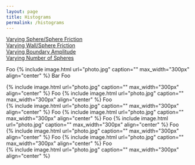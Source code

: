 ```yaml
---
layout: page
title: Histograms
permalink: /histograms
---
```



<a href="www.johnpaulryan.com/histograms#mu">Varying Sphere/Sphere Friction </a>
</br>
<a href="www.johnpaulryan.com/histograms#wmu">Varying Wall/Sphere Friction </a>
</br>
<a href="www.johnpaulryan.com/histograms#amp">Varying Boundary Amplitude</a>
</br>
<a href="www.johnpaulryan.com/histograms#N">Varying Number of Spheres </a>
</br>

Foo
{% include image.html url="photo.jpg" caption="" max_width="300px" align="center" %}
Bar
Foo
<div id="mu"></div>
{% include image.html url="photo.jpg" caption="" max_width="300px" align="center" %}
Foo
{% include image.html url="photo.jpg" caption="" max_width="300px" align="center" %}
Foo
<div id="wmu"></div>
{% include image.html url="photo.jpg" caption="" max_width="300px" align="center" %}
Foo
{% include image.html url="photo.jpg" caption="" max_width="300px" align="center" %}
Foo
{% include image.html url="photo.jpg" caption="" max_width="300px" align="center" %}
Foo
<div id="amp"></div>
{% include image.html url="photo.jpg" caption="" max_width="300px" align="center" %}
Foo
{% include image.html url="photo.jpg" caption="" max_width="300px" align="center" %}
Foo
<div id="N"></div>
{% include image.html url="photo.jpg" caption="" max_width="300px" align="center" %}
